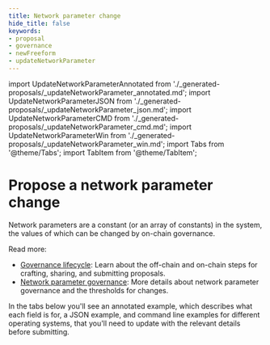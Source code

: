 ```yaml
---
title: Network parameter change
hide_title: false
keywords:
- proposal
- governance
- newFreeform
- updateNetworkParameter
---
```


import UpdateNetworkParameterAnnotated from './_generated-proposals/_updateNetworkParameter_annotated.md';
import UpdateNetworkParameterJSON from './_generated-proposals/_updateNetworkParameter_json.md';
import UpdateNetworkParameterCMD from './_generated-proposals/_updateNetworkParameter_cmd.md';
import UpdateNetworkParameterWin from './_generated-proposals/_updateNetworkParameter_win.md';
import Tabs from '@theme/Tabs';
import TabItem from '@theme/TabItem';

# Propose a network parameter change
Network parameters are a constant (or an array of constants) in the system, the values of which can be changed by on-chain governance.

Read more:
* [Governance lifecycle](../../concepts/vega-protocol#lifecycle-of-a-governance-proposal): Learn about the off-chain and on-chain steps for crafting, sharing, and submitting proposals.
* [Network parameter governance](../../concepts/vega-protocol#network-parameter-governance): More details about network parameter governance and the thresholds for changes.

In the tabs below you'll see an annotated example, which describes what each field is for, a JSON example, and command line examples for different operating systems, that you'll need to update with the relevant details before submitting.

<Tabs groupId="updateNetworkParameter">
  <TabItem value="annotated" label="Annotated example">
    <UpdateNetworkParameterAnnotated />
  </TabItem>
  <TabItem value="json" label="JSON example">
    <UpdateNetworkParameterJSON />
  </TabItem>
  <TabItem value="cmd" label="Linux / OSX command line">
    <UpdateNetworkParameterCMD />
  </TabItem>
  <TabItem value="win" label="Windows command line">
    <UpdateNetworkParameterWin />
  </TabItem>
</Tabs>